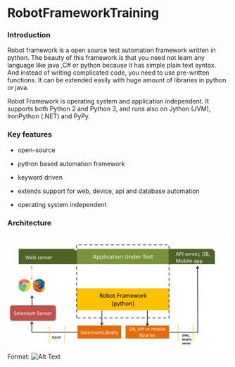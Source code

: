 # RobotFrameworkTraining


### Introduction

Robot framework is a open source test automation framework written in python. The beauty of this framework is that you need not learn any language like java ,C# or python because it has simple plain text syntax. And instead of writing complicated code, you need to use pre-written functions. It can be extended easily with huge amount of libraries in python or java.

Robot Framework is operating system and application independent. It supports both Python 2 and Python 3, and runs also on Jython (JVM), IronPython (.NET) and PyPy.


### Key features

* open-source

* python based automation framework

* keyword driven

* extends support for web, device, api and database automation

* operating system independent


### Architecture

![Robot framework architecture](/images/RF_architecture.png)
Format: ![Alt Text](url)

